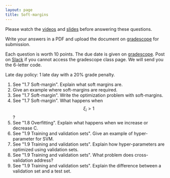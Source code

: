 ```yaml
---
layout: page
title: Soft-margins
---
```


Please watch the [videos](https://canvas.stanford.edu/courses/118944/external_tools/3367) and [slides](https://ericdarve.github.io/cme216-spring-2020/) before answering these questions.

Write your answers in a PDF and upload the document on [gradescope](https://www.gradescope.com/courses/102338) for submission.

Each question is worth 10 points. The due date is given on [gradescope](https://www.gradescope.com/courses/102338). Post on [Slack](https://stanford.enterprise.slack.com/) if you cannot access the gradescope class page. We will send you the 6-letter code.

Late day policy: 1 late day with a 20% grade penalty.

1. See "1.7 Soft-margin". Explain what soft margins are.
1. Give an example where soft-margins are required.
1. See "1.7 Soft-margin". Write the optimization problem with soft-margins.
1. See "1.7 Soft-margin". What happens when $$\xi_i > 1$$? 
1. See "1.8 Overfitting". Explain what happens when we increase or decrease C.
1. See "1.9 Training and validation sets". Give an example of hyper-parameter for SVM.
1. See "1.9 Training and validation sets". Explain how hyper-parameters are optimized using validation sets.
1. See "1.9 Training and validation sets". What problem does cross-validation address?
1. See "1.9 Training and validation sets". Explain the difference between a validation set and a test set.
